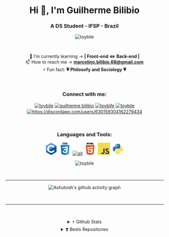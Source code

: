 <h1 align="center">Hi 👋, I'm Guilherme Bilibio</h1>
<h3 align="center">A DS Student - IFSP - Brazil</h3>

<div align="center">

  <!-- Visits Counter -->
  <p><img src="https://visit-counter.vercel.app/counter.png?page=https%3A%2F%2Fgithub.com%2Ftoybile&s=40&c=ff0088&bg=00000000&no=5&ff=digi&tb=&ta=" alt="toybile"></p>
  <!-------------------->
  
  <br>
  
  🌱 I’m currently learning -> **| Front-end <=> Back-end |** <br>
  📫 How to reach me -> **marcelino.bilibio.68@gmail.com** <br>
  ⚡ Fun fact: **💗 Philosofy and Sociology 💗** <br>
  
  <br>
  
  <!-- Social Medias -->
  <h3>Connect with me:</h3>
  <p">
  <a href="https://twitter.com/toybile" target="_blank">
    <img align="center" src="https://raw.githubusercontent.com/rahuldkjain/github-profile-readme-generator/master/src/images/icons/Social/twitter.svg" alt="toybile" height="30" width="40"/></a>
  <a href="https://www.facebook.com/profile.php?id=100072040628341&mibextid=ZbWKwL" target="_blank">
    <img align="center" src="https://raw.githubusercontent.com/rahuldkjain/github-profile-readme-generator/master/src/images/icons/Social/facebook.svg" alt="guilherme bilibio" height="30" width="40"/></a>
  <a href="https://instagram.com/toybife" target="_blank">
    <img align="center" src="https://raw.githubusercontent.com/rahuldkjain/github-profile-readme-generator/master/src/images/icons/Social/instagram.svg" alt="toybife" height="30" width="40"/></a>
  <a href="https://www.youtube.com/@toybile" target="_blank">
    <img align="center" src="https://raw.githubusercontent.com/rahuldkjain/github-profile-readme-generator/master/src/images/icons/Social/youtube.svg" alt="toybile" height="30" width="40"/></a>
  <a href="https://discord.com/users/630159304162279434" target="_blank">
    <img align="center" src="https://raw.githubusercontent.com/rahuldkjain/github-profile-readme-generator/master/src/images/icons/Social/discord.svg" alt="https://discordapp.com/users/630159304162279434" height="30" width="40"/></a>
  </p>
  <!------------------->
  
  <br>
  
  <!-- Languages and Tools I know (icons) -->
  <h3>Languages and Tools:</h3>
  <p>
  <a href="https://www.cprogramming.com/" target="_blank" rel="noreferrer">
    <img src="https://raw.githubusercontent.com/devicons/devicon/master/icons/c/c-original.svg" alt="c" width="40" height="40"/></a>
  <a href="https://www.w3schools.com/css/" target="_blank" rel="noreferrer">
    <img src="https://raw.githubusercontent.com/devicons/devicon/master/icons/css3/css3-original-wordmark.svg" alt="css3" width="40" height="40"/></a>
  <a href="https://git-scm.com/" target="_blank" rel="noreferrer">
    <img src="https://www.vectorlogo.zone/logos/git-scm/git-scm-icon.svg" alt="git" width="40" height="40"/></a>
  <a href="https://www.w3.org/html/" target="_blank" rel="noreferrer">
    <img src="https://raw.githubusercontent.com/devicons/devicon/master/icons/html5/html5-original-wordmark.svg" alt="html5" width="40" height="40"/></a>
  <a href="https://developer.mozilla.org/en-US/docs/Web/JavaScript" target="_blank" rel="noreferrer">
    <img src="https://raw.githubusercontent.com/devicons/devicon/master/icons/javascript/javascript-original.svg" alt="javascript" width="40" height="40"/></a>
  <a href="https://www.python.org" target="_blank" rel="noreferrer">
    <img src="https://raw.githubusercontent.com/devicons/devicon/master/icons/python/python-original.svg" alt="python" width="40" height="40"/></a>
  </p>
  <!---------------------------------------->

  <!-- Most Used Languages -->
  <p><img src="https://github-readme-stats.vercel.app/api/top-langs?username=toybile&show_icons=true&locale=en&layout=compact" alt="toybile" /></p>
  <!------------------------->
  

  <!-- ############################################################################################################################################################################################################################################ -->
  
  <br><hr>
  
  <!-- Contribution Graph -->
  ![Ashutosh's github activity graph](https://contribution.catsjuice.com/_/toybile?chart=3dbar&gap=0.3&scale=2&animation=wave&animation_duration=1&animation_delay=0.05&animation_amplitude=20&animation_frequency=0.5&animation_wave_center=0_4&format=svg&weeks=30&theme=sunset)
  <!------------------------>

  <br><hr><br>

  <!-- ############################################################################################################################################################################################################################################ -->
  

  <!-- Stats -->
  <details>
    <summary>⚡ Github Stats</summary>
    <br>
    <p>
    <img src="https://github-readme-stats.vercel.app/api?username=toybile&theme=react&border_radius=25&show_icons=true&hide_border=false&count_private=true&card_width=500&card_height=200" alt="toybile">
    <!-- |Blueberry| |React| |Graywhite| |Bear| |Buefy| |Monokai| |Dracula| -->
    </p>
    <img src="https://github-readme-streak-stats.herokuapp.com?user=toybile&theme=apprentice&border_radius=25&card_width=450&card_height=180">
    <!-- |dark-minimalist| |iceberg| |whatsapp-dark| |blue-navy| |github-dark-theme| |apprentice| |violet-punch| |violet-dark| |windows-dark| |git-dark| |android-dark| |yellow-dark| |hacker| |github-dark-blue| |github-dark| |javascript-dark| |holi-theme|
         |monokai-metallian| |dark-smoky| |soft-green| |black-ice| |blueberry-duo| |react| |graywhite| |bear| |buefy-dark| |monokai| |dracula| -->
    <br><br>
    <hr><br>
  </details>
  <!----------->
  

  
  <!-- Repositories -->
  <details>
    <summary>❣️ Bests Repositories</summary>
    <br>
    <p>
    <a href="https://github.com/toybile/Oshi-No-Ko">
      <img src="https://github-readme-stats.vercel.app/api/pin/?username=toybile&repo=Oshi-No-Ko&theme=monokai&border_radius=10"></a>
    <br>
    <a href="https://github.com/toybile/Study">
      <img src="https://github-readme-stats.vercel.app/api/pin/?username=toybile&repo=Study&theme=monokai&border_radius=10"></a>
    </p>
  </details>
  <!------------------>

  <br>

</div>
